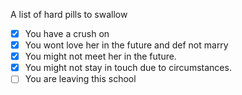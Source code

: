 A list of hard pills to swallow

- [x] You have a crush on 
- [x]  You wont love her in the future and def not marry
- [x] You might not meet her in the future.
- [x] You might not stay in touch due to circumstances.
- [ ] You are leaving this school
